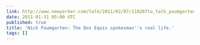 ```yaml
---
link: http://www.newyorker.com/talk/2011/02/07/110207ta_talk_paumgarten
date: 2011-01-31 05:00 UTC
published: true
title: 'Nick Paumgarten: The Dos Equis spokesman''s real life.'
tags: []
---
```



